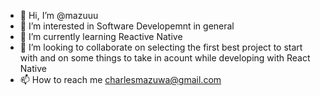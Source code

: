 - 👋 Hi, I’m @mazuuu
- 👀 I’m interested in Software Developemnt in general
- 🌱 I’m currently learning Reactive Native 
- 💞️ I’m looking to collaborate on selecting the first best project to start with and on some things to take in acount while developing with React Native
- 📫 How to reach me charlesmazuwa@gmail.com

<!---
mazuuu/mazuuu is a ✨ special ✨ repository because its `README.md` (this file) appears on your GitHub profile.
You can click the Preview link to take a look at your changes.
--->
